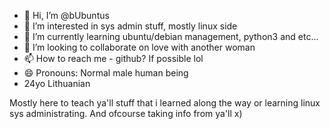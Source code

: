 - 👋 Hi, I’m @bUbuntus
- 👀 I’m interested in sys admin stuff, mostly linux side
- 🌱 I’m currently learning ubuntu/debian management, python3 and etc...
- 💞️ I’m looking to collaborate on love with another woman
- 📫 How to reach me - github? If possible lol
- 😄 Pronouns: Normal male human being
-  24yo Lithuanian

Mostly here to teach ya'll stuff that i learned along the way or learning linux sys administrating.
      And ofcourse taking info from ya'll x)



<!---
bUbuntus/bUbuntus is a ✨ special ✨ repository because its `README.md` (this file) appears on your GitHub profile.
You can click the Preview link to take a look at your changes.
--->
